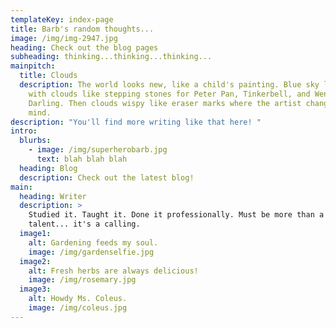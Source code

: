 ```yaml
---
templateKey: index-page
title: Barb's random thoughts...
image: /img/img-2947.jpg
heading: Check out the blog pages
subheading: thinking...thinking...thinking...
mainpitch:
  title: Clouds
  description: The world looks new, like a child's painting. Blue sky littered
    with clouds like stepping stones for Peter Pan, Tinkerbell, and Wendy
    Darling. Then clouds wispy like eraser marks where the artist changed her
    mind.
description: "You'll find more writing like that here! "
intro:
  blurbs:
    - image: /img/superherobarb.jpg
      text: blah blah blah
  heading: Blog
  description: Check out the latest blog!
main:
  heading: Writer
  description: >
    Studied it. Taught it. Done it professionally. Must be more than a skill..a
    talent... it's a calling.
  image1:
    alt: Gardening feeds my soul.
    image: /img/gardenselfie.jpg
  image2:
    alt: Fresh herbs are always delicious!
    image: /img/rosemary.jpg
  image3:
    alt: Howdy Ms. Coleus.
    image: /img/coleus.jpg
---
```

